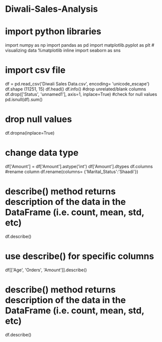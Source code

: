 # Diwali-Sales-Analysis
# import python libraries

import numpy as np 
import pandas as pd 
import matplotlib.pyplot as plt # visualizing data
%matplotlib inline
import seaborn as sns
# import csv file
df = pd.read_csv('Diwali Sales Data.csv', encoding= 'unicode_escape')
df.shape
(11251, 15)
df.head()
df.info()
#drop unrelated/blank columns
df.drop(['Status', 'unnamed1'], axis=1, inplace=True)
#check for null values
pd.isnull(df).sum()
# drop null values
df.dropna(inplace=True)
# change data type
df['Amount'] = df['Amount'].astype('int')
df['Amount'].dtypes
df.columns
#rename column
df.rename(columns= {'Marital_Status':'Shaadi'})
# describe() method returns description of the data in the DataFrame (i.e. count, mean, std, etc)
df.describe()
# use describe() for specific columns
df[['Age', 'Orders', 'Amount']].describe()

# describe() method returns description of the data in the DataFrame (i.e. count, mean, std, etc)
df.describe()

